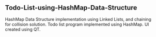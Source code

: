 ## Todo-List-using-HashMap-Data-Structure
HashMap Data Structure implementation using Linked Lists, and chaining for collision solution. 
Todo list program implemented using HashMap. 
UI created using QT.


